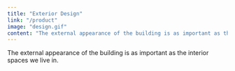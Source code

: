 ```yaml
---
title: "Exterior Design"
link: "/product"
image: "design.gif"
content: "The external appearance of the building is as important as the interior spaces we live in."
---
```


The external appearance of the building is as important as the interior spaces we live in.
